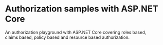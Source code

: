 # Authorization samples with ASP.NET Core

An authorization playground with ASP.NET Core covering roles based, claims based, policy based and resource based authorization.
